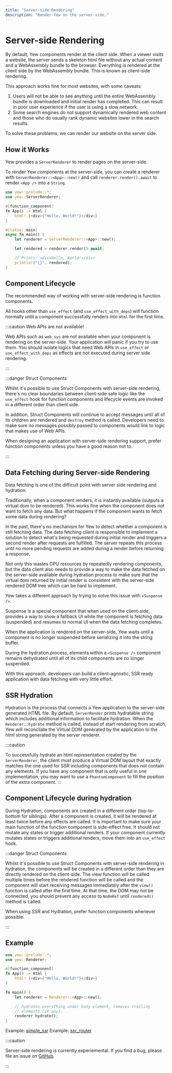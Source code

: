 ```yaml
---
title: "Server-side Rendering"
description: "Render Yew on the server-side."
---
```


# Server-side Rendering

By default, Yew components render at the client side. When a viewer
visits a website, the server sends a skeleton html file without any actual
content and a WebAssembly bundle to the browser.
Everything is rendered at the client side by the WebAssembly
bundle. This is known as client-side rendering.

This approach works fine for most websites, with some caveats:

1. Users will not be able to see anything until the entire WebAssembly
  bundle is downloaded and initial render has completed.
  This can result in poor user experience if the user is using a slow network.
2. Some search engines do not support dynamically rendered web content and
  those who do usually rank dynamic websites lower in the search results.

To solve these problems, we can render our website on the server side.

## How it Works

Yew provides a `ServerRenderer` to render pages on the
server-side.

To render Yew components at the server-side, you can create a renderer
with `ServerRenderer::<App>::new()` and call `renderer.render().await`
to render `<App />` into a `String`.

```rust
use yew::prelude::*;
use yew::ServerRenderer;

#[function_component]
fn App() -> Html {
    html! {<div>{"Hello, World!"}</div>}
}

#[tokio::main]
async fn main() {
    let renderer = ServerRenderer::<App>::new();

    let rendered = renderer.render().await;

    // Prints: <div>Hello, World!</div>
    println!("{}", rendered);
}
```

## Component Lifecycle

The recommended way of working with server-side rendering is
function components.

All hooks other than `use_effect` (and `use_effect_with_deps`)
will function normally until a component successfully renders into `Html`
for the first time.

:::caution Web APIs are not available!

Web APIs such as `web_sys` are not available when your component is
rendering on the server-side.
Your application will panic if you try to use them.
You should isolate logics that need Web APIs in `use_effect` or
`use_effect_with_deps` as effects are not executed during server side
rendering.

:::

:::danger Struct Components

Whilst it's possible to use Struct Components with server-side rendering,
there's no clear boundaries between client-side safe logic like the
`use_effect` hook for function components and lifecycle events are invoked
in a different order than client side.

In addition, Struct Components will continue to accept messages until all of its
children are rendered and `destroy` method is called. Developers need to
make sure no messages possibly passed to components would link to logic
that makes use of Web APIs.

When designing an application with server-side rendering support,
prefer function components unless you have a good reason not to.

:::

## Data Fetching during Server-side Rendering

Data fetching is one of the difficult point with server side rendering
and hydration.

Traditionally, when a component renders, it is instantly available
(outputs a virtual dom to be rendered). This works fine when the
component does not want to fetch any data. But what happens if the component
wants to fetch some data during rendering?

In the past, there's no mechanism for Yew to detect whether a component is still
fetching data. The data fetching client is responsible to implement
a solution to detect what's being requested during initial render and triggers
a second render after requests are fulfilled. The server repeats this process until
no more pending requests are added during a render before returning a response.

Not only this wastes CPU resources by repeatedly rendering components,
but the data client also needs to provide a way to make the data fetched on
the server-side available during hydration process to make sure that the
virtual dom returned by initial render is consistent with the
server-side rendered DOM tree which can be hard to implement.

Yew takes a different approach by trying to solve this issue with `<Suspense />`.

Suspense is a special component that when used on the client-side,
provides a way to show a fallback UI while the component is fetching
data (suspended) and resumes to normal UI when the data fetching completes.

When the application is rendered on the server-side, Yew waits until a
component is no longer suspended before serializing it into the string
buffer.

During the hydration process, elements within a `<Suspense />` component
remains dehydrated until all of its child components are no longer
suspended.

With this approach, developers can build a client-agnostic, SSR ready
application with data fetching with very little effort.

## SSR Hydration

Hydration is the process that connects a Yew application to the
server-side generated HTML file. By default, `ServerRender` prints
hydratable string which includes additional information to facilitate hydration.
When the `Renderer::hydrate` method is called, instead of start rendering from
scratch, Yew will reconcliate the Virtual DOM generated by the application to
the html string generated by the server renderer.

:::caution

To successfully hydrate an html representation created by the
`ServerRenderer`, the client must produce a Virtual DOM layout that
exactly matches the one used for SSR including components that does not
contain any elements. If you have any component that is only useful in
one implementation, you may want to use a `PhantomComponent` to fill the
position of the extra component.
:::

## Component Lifecycle during hydration

During Hydration, components are created in a different order
(top-to-bottom for siblings). After a component is created, it will be
rendered at least twice before any effects are called. It is important to make
sure your main function of the function component is side-effect free.
It should not mutate any states or trigger additional renders. If your
component currently mutates states or triggers additional renders, move
them into an `use_effect` hook.

:::danger Struct Components

Whilst it's possible to use Struct Components with server-side rendering in
hydration, the components will be created in a different order than they
are directly rendered on the client-side. The view function will be called
multiple times before the rendered function will be called and the
component will start receiving messages immediately after the `view()`
function is called after the first time. At that time, the DOM may not
be connected, you should prevent any access to `NodeRef` until
`rendered()` method is called.

When using SSR and Hydration, prefer function components whenever
possible.

:::

## Example

```rust ,ignore
use yew::prelude::*;
use yew::Renderer;

#[function_component]
fn App() -> Html {
    html! {<div>{"Hello, World!"}</div>}
}

fn main() {
    let renderer = Renderer::<App>::new();

    // hydrates everything under body element, removes trailing
    // elements (if any).
    renderer.hydrate();
}
```

Example: [simple\_ssr](https://github.com/yewstack/yew/tree/master/examples/simple_ssr)
Example: [ssr\_router](https://github.com/yewstack/yew/tree/master/examples/ssr_router)

:::caution

Server-side rendering is currently experiemental. If you find a bug, please file
an issue on [GitHub](https://github.com/yewstack/yew/issues/new?assignees=&labels=bug&template=bug_report.md&title=).

:::

